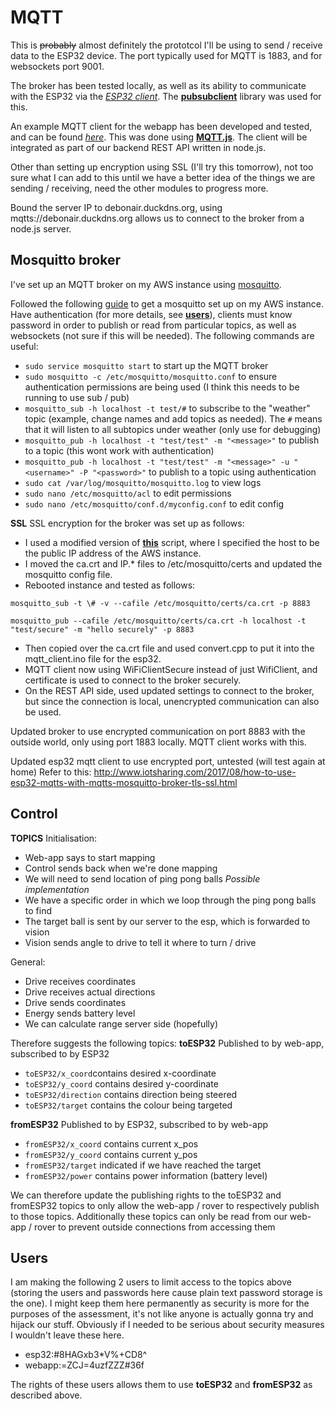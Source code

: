 MQTT
====
This is <del>probably</del> almost definitely the prototcol I'll be using to send / receive data to the ESP32 device. The port typically used for MQTT is 1883, and for websockets port 9001.

The broker has been tested locally, as well as its ability to communicate with the ESP32 via the [*ESP32 client*](mqtt_client_esp32/mqtt_client_esp32.ino). The [**pubsubclient**](https://github.com/knolleary/pubsubclient) library was used for this.

An example MQTT client for the webapp has been developed and tested, and can be found [*here*](../Server/mqtt_server.js). This was done using [**MQTT.js**](https://www.npmjs.com/package/mqtt). The client will be integrated as part of our backend REST API written in node.js.

Other than setting up encryption using SSL (I'll try this tomorrow), not too sure what I can add to this until we have a better idea of the things we are sending / receiving, need the other modules to progress more.

Bound the server IP to debonair.duckdns.org, using mqtts://debonair.duckdns.org allows us to connect to the broker from a node.js server.

Mosquitto broker
----------------
I've set up an MQTT broker on my AWS instance using [mosquitto](http://mosquitto.org/download/).

Followed the following [guide](https://obrienlabs.net/how-to-setup-your-own-mqtt-broker/) to get a mosquitto set up on my AWS instance. Have authentication (for more details, see [**users**](#users)), clients must know password in order to publish or read from particular topics, as well as websockets (not sure if this will be needed). The following commands are useful:
- `sudo service mosquitto start` to start up the MQTT broker
- `sudo mosquitto -c /etc/mosquitto/mosquitto.conf` to ensure authentication permissions are being used (I think this needs to be running to use sub / pub)
- `mosquitto_sub -h localhost -t test/#` to subscribe to the "weather" topic (example, change names and add topics as needed). The `#` means that it will listen to all subtopics under weather (only use for debugging)
- `mosquitto_pub -h localhost -t "test/test" -m "<message>"` to publish to a topic (this wont work with authentication)
- `mosquitto_pub -h localhost -t "test/test" -m "<message>" -u "<username>" -P "<password>"` to publish to a topic using authentication
- `sudo cat /var/log/mosquitto/mosquitto.log` to view logs
- `sudo nano /etc/mosquitto/acl` to edit permissions
- `sudo nano /etc/mosquitto/conf.d/myconfig.conf` to edit config

**SSL**
SSL encryption for the broker was set up as follows:
- I used a modified version of [**this**](https://github.com/owntracks/tools/blob/master/TLS/generate-CA.sh) script, where I specified the host to be the public IP address of the AWS instance. 
- I moved the ca.crt and IP.* files to /etc/mosquitto/certs and updated the mosquitto config file.
- Rebooted instance and tested as follows:
```
mosquitto_sub -t \# -v --cafile /etc/mosquitto/certs/ca.crt -p 8883
     
mosquitto_pub --cafile /etc/mosquitto/certs/ca.crt -h localhost -t "test/secure" -m "hello securely" -p 8883
```
- Then copied over the ca.crt file and used convert.cpp to put it into the mqtt_client.ino file for the esp32.
- MQTT client now using WiFiClientSecure instead of just WifiClient, and certificate is used to connect to the broker securely.
- On the REST API side, used updated settings to connect to the broker, but since the connection is local, unencrypted communication can also be used.

Updated broker to use encrypted communication on port 8883 with the outside world, only using port 1883 locally. MQTT client works with this.

Updated esp32 mqtt client to use encrypted port, untested (will test again at home)
Refer to this: http://www.iotsharing.com/2017/08/how-to-use-esp32-mqtts-with-mqtts-mosquitto-broker-tls-ssl.html

Control
-------
**TOPICS**
Initialisation:
- Web-app says to start mapping
- Control sends back when we're done mapping
- We will need to send location of ping pong balls
*Possible implementation*
- We have a specific order in which we loop through the ping pong balls to find
- The target ball is sent by our server to the esp, which is forwarded to vision
- Vision sends angle to drive to tell it where to turn / drive

General:
- Drive receives coordinates
- Drive receives actual directions
- Drive sends coordinates
- Energy sends battery level
- We can calculate range server side (hopefully)

Therefore suggests the following topics:
**toESP32**
Published to by web-app, subscribed to by ESP32
- `toESP32/x_coord`contains desired x-coordinate
- `toESP32/y_coord` contains desired y-coordinate
- `toESP32/direction` contains direction being steered
- `toESP32/target` contains the colour being targeted

**fromESP32**
Published to by ESP32, subscribed to by web-app
- `fromESP32/x_coord` contains current x_pos
- `fromESP32/y_coord` contains current y_pos
- `fromESP32/target` indicated if we have reached the target
- `fromESP32/power` contains power information (battery level)

We can therefore update the publishing rights to the toESP32 and fromESP32 topics to only allow the web-app / rover to respectively publish to those topics. Additionally these topics can only be read from our web-app / rover to prevent outside connections from accessing them

<a name="users"></a>Users
-------------------------
I am making the following 2 users to limit access to the topics above (storing the users and passwords here cause plain text password storage is the one). I might keep them here permanently as security is more for the purposes of the assessment, it's not like anyone is actually gonna try and hijack our stuff. Obviously if I needed to be serious about security measures I wouldn't leave these here.
- esp32:#8HAGxb3*V%+CD8^
- webapp:=ZCJ=4uzfZZZ#36f

The rights of these users allows them to use **toESP32** and **fromESP32** as described above.